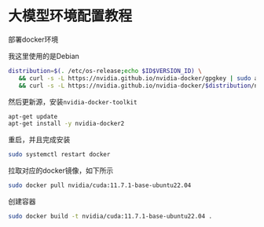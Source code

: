 # 大模型环境配置教程

部署docker环境

我这里使用的是Debian
```bash
distribution=$(. /etc/os-release;echo $ID$VERSION_ID) \
   && curl -s -L https://nvidia.github.io/nvidia-docker/gpgkey | sudo apt-key add - \
   && curl -s -L https://nvidia.github.io/nvidia-docker/$distribution/nvidia-docker.list | sudo tee /etc/apt/sources.list.d/nvidia-docker.list
```

然后更新源，安装`nvidia-docker-toolkit`

```bash
apt-get update
apt-get install -y nvidia-docker2
```
重启，并且完成安装
```bash
sudo systemctl restart docker
```
拉取对应的docker镜像，如下所示

```bash
sudo docker pull nvidia/cuda:11.7.1-base-ubuntu22.04
```

创建容器

```bash
sudo docker build -t nvidia/cuda:11.7.1-base-ubuntu22.04 .
```